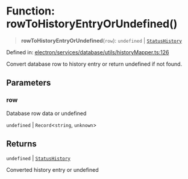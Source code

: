 # Function: rowToHistoryEntryOrUndefined()

> **rowToHistoryEntryOrUndefined**(`row`): `undefined` \| [`StatusHistory`](../../../../../../shared/types/interfaces/StatusHistory.md)

Defined in: [electron/services/database/utils/historyMapper.ts:126](https://github.com/Nick2bad4u/Uptime-Watcher/blob/3cce0c3b352c8390536ca3c7399ece50a05faf18/electron/services/database/utils/historyMapper.ts#L126)

Convert database row to history entry or return undefined if not found.

## Parameters

### row

Database row data or undefined

`undefined` | `Record`\<`string`, `unknown`\>

## Returns

`undefined` \| [`StatusHistory`](../../../../../../shared/types/interfaces/StatusHistory.md)

Converted history entry or undefined

